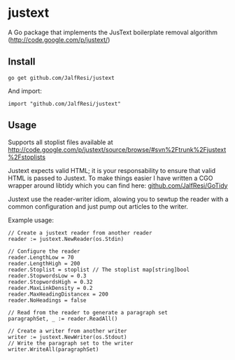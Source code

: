 justext
=======

A Go package that implements the JusText boilerplate removal algorithm (http://code.google.com/p/justext/)

## Install

    go get github.com/JalfResi/justext

And import:

    import "github.com/JalfResi/justext"

## Usage

Supports all stoplist files available at http://code.google.com/p/justext/source/browse/#svn%2Ftrunk%2Fjustext%2Fstoplists

Justext expects valid HTML; it is your responsability to ensure that valid HTML is passed to Justext. To make things easier 
I have written a CGO wrapper around libtidy which you can find here: [github.com/JalfResi/GoTidy](https://github.com/JalfResi/GoTidy)

Justext use the reader-writer idiom, alowing you to sewtup the reader with a common configuration and just pump out 
articles to the writer.

Example usage:

    // Create a justext reader from another reader
    reader := justext.NewReader(os.Stdin)
    
    // Configure the reader
    reader.LengthLow = 70
    reader.LengthHigh = 200
    reader.Stoplist = stoplist // The stoplist map[string]bool
    reader.StopwordsLow = 0.3
    reader.StopwordsHigh = 0.32
    reader.MaxLinkDensity = 0.2
    reader.MaxHeadingDistancex = 200
    reader.NoHeadings = false
    
    // Read from the reader to generate a paragraph set
    paragraphSet, _ := reader.ReadAll()
    
    // Create a writer from another writer
    writer := justext.NewWriter(os.Stdout)
    // Write the paragraph set to the writer
    writer.WriteAll(paragraphSet)
    
    
